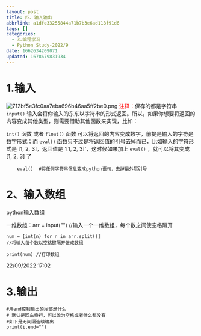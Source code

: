 ```yaml
---
layout: post
title: 四、输入输出
abbrlink: a1dfe33255844a71b7b3e6ad118f91d6
tags: []
categories:
  - 3.编程学习
  - Python Study-2022/9
date: 1662634209071
updated: 1678679831934
---
```


# 1.输入

![712bf5e3fc0aa7eba696b46aa5ff2be0.png](/resources/ddea26b9b6eb4c7aaa1616ae44fed205.png) <font color=red>注释：</font>保存的都是字符串
`input()` 输入会将你输入的东东以字符串的形式返回。所以，如果你想要将返回的内容变成其他类型，则需要借助其他函数来实现，比如：

`int()` 函数 或者 `float()` 函数 可以将返回的内容变成数字，前提是输入的字符是数字形式；而 `eval()` 函数只不过是将返回值的引号去掉而已，比如输入的字符形式是 \[1, 2, 3]，返回值是 '\[1, 2, 3]'，这时候如果加上 `eval()` ，就可以将其变成 \[1, 2, 3] 了

```
	eval()  #将任何字符串信息变成python语句，去掉最外层引号
```

# 2、输入数组

python输入数组

一维数组：arr = input("") //输入一个一维数组，每个数之间使空格隔开

```
num = [int(n) for n in arr.split()]
//将输入每个数以空格键隔开做成数组

print(num) //打印数组
```

22/09/2022 17:02

# 3.输出

```
#用end控制输出的尾部是什么
# 默认是回车换行，可以改为空格或者什么都没有
#如下是无间隔连续输出
print(i,end="")
```
